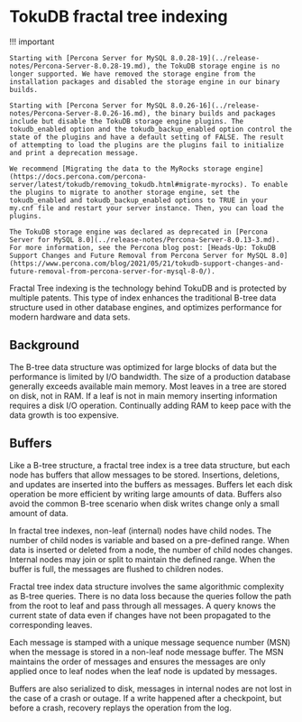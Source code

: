 # TokuDB fractal tree indexing

!!! important

    Starting with [Percona Server for MySQL 8.0.28-19](../release-notes/Percona-Server-8.0.28-19.md), the TokuDB storage engine is no longer supported. We have removed the storage engine from the installation packages and disabled the storage engine in our binary builds.

    Starting with [Percona Server for MySQL 8.0.26-16](../release-notes/Percona-Server-8.0.26-16.md), the binary builds and packages include but disable the TokuDB storage engine plugins. The tokudb_enabled option and the tokudb_backup_enabled option control the state of the plugins and have a default setting of FALSE. The result of attempting to load the plugins are the plugins fail to initialize and print a deprecation message.

    We recommend [Migrating the data to the MyRocks storage engine](https://docs.percona.com/percona-server/latest/tokudb/removing_tokudb.html#migrate-myrocks). To enable the plugins to migrate to another storage engine, set the tokudb_enabled and tokudb_backup_enabled options to TRUE in your my.cnf file and restart your server instance. Then, you can load the plugins.

    The TokuDB storage engine was declared as deprecated in [Percona Server for MySQL 8.0](../release-notes/Percona-Server-8.0.13-3.md). For more information, see the Percona blog post: [Heads-Up: TokuDB Support Changes and Future Removal from Percona Server for MySQL 8.0](https://www.percona.com/blog/2021/05/21/tokudb-support-changes-and-future-removal-from-percona-server-for-mysql-8-0/).
    
Fractal Tree indexing is the technology behind TokuDB and is
protected by multiple patents. This type of index enhances the traditional B-tree
data structure used in other database engines, and optimizes performance for
modern hardware and data sets.

## Background

The B-tree data structure was optimized for large blocks of data but the
performance is limited by I/O bandwidth. The size of a production database
generally exceeds available main memory. Most leaves in a tree are stored on
disk, not in RAM. If a leaf is not in main memory inserting information requires
a disk I/O operation. Continually adding RAM to keep pace with the data
growth is too expensive.

## Buffers

Like a B-tree structure, a fractal tree index is a tree data structure, but each
node has buffers that allow messages to be stored. Insertions, deletions, and
updates are inserted into the buffers as messages.
Buffers let each disk operation be more efficient by writing large amounts of
data. Buffers also avoid the common B-tree scenario when disk writes change only
a small amount of data.

In fractal tree indexes, non-leaf (internal) nodes have child nodes. The
number of child nodes is variable and based on a pre-defined range. When data is
inserted or deleted from a node, the number of child nodes changes. Internal nodes may
join or split to maintain the defined range. When the buffer is full, the
messages are flushed to children nodes.

Fractal tree index data structure involves the same algorithmic complexity as
B-tree queries. There is no data loss because the queries follow the path from
the root to leaf and pass through all messages. A query knows the current state
of data even if changes have not been propagated to the corresponding leaves.

Each message is stamped with a unique message sequence number (MSN) when the
message is stored in a non-leaf node message buffer. The MSN maintains the order
of messages and ensures the messages are only applied once to leaf nodes when
the leaf node is updated by messages.

Buffers are also serialized to disk, messages in internal nodes are not lost in
the case of a crash or outage. If a write happened after a checkpoint, but
before a crash, recovery replays the operation from the log.
